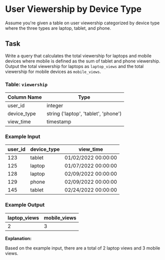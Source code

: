 # User Viewership by Device Type

Assume you're given a table on user viewership categorized by device type where the three types are laptop, tablet, and phone.

## Task
Write a query that calculates the total viewership for laptops and mobile devices where mobile is defined as the sum of tablet and phone viewership. Output the total viewership for laptops as `laptop_views` and the total viewership for mobile devices as `mobile_views`.

### Table: `viewership`
| Column Name | Type                     |
|-------------|--------------------------|
| user_id     | integer                  |
| device_type | string ('laptop', 'tablet', 'phone') |
| view_time   | timestamp                |

### Example Input
| user_id | device_type | view_time          |
|---------|-------------|--------------------|
| 123     | tablet      | 01/02/2022 00:00:00|
| 125     | laptop      | 01/07/2022 00:00:00|
| 128     | laptop      | 02/09/2022 00:00:00|
| 129     | phone       | 02/09/2022 00:00:00|
| 145     | tablet      | 02/24/2022 00:00:00|

### Example Output
| laptop_views | mobile_views |
|--------------|--------------|
| 2            | 3            |

**Explanation:**

Based on the example input, there are a total of 2 laptop views and 3 mobile views.
